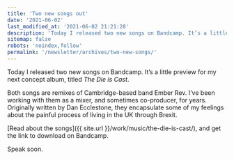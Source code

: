```yaml
---
title: 'Two new songs out'
date: '2021-06-02'
last_modified_at: '2021-06-02 21:21:28'
description: 'Today I released two new songs on Bandcamp. It’s a little preview for my next concept album, titled The Die is Cast.'
sitemap: false
robots: 'noindex,follow'
permalink: '/newsletter/archives/two-new-songs/'
---
```

Today I released two new songs on Bandcamp. It’s a little preview for my next concept album, titled _The Die is Cast_.

Both songs are remixes of Cambridge-based band Ember Rev. I’ve been working with them as a mixer, and sometimes co-producer, for years. Originally written by Dan Ecclestone, they encapsulate some of my feelings about the painful process of living in the UK through Brexit.

[Read about the songs]({{ site.url }}/work/music/the-die-is-cast/), and get the link to download on Bandcamp.

Speak soon.